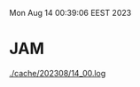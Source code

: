 Mon Aug 14 00:39:06 EEST 2023
# JAM
<a href='./cache/202308/14_00.log'>./cache/202308/14_00.log</a>
